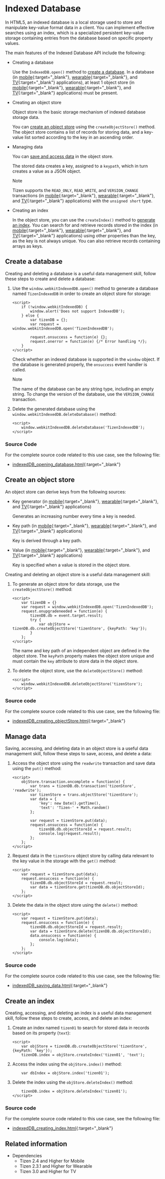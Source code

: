 # Indexed Database

In HTML5, an indexed database is a local storage used to store and manipulate key-value format data in a client. You can implement effective searches using an index, which is a specialized persistent key-value storage containing entries from the database based on specific property values.

The main features of the Indexed Database API include the following:

- Creating a database

  Use the `IndexedDB.open()` method to [create a database](#creating-a-database). In a database (in [mobile](http://www.w3.org/TR/2015/REC-IndexedDB-20150108/#database-concept){:target="_blank"}, [wearable](https://www.w3.org/TR/IndexedDB/#database-operations){:target="_blank"}, and [TV](http://www.w3.org/TR/2015/REC-IndexedDB-20150108/#database-concept){:target="_blank"} applications), at least 1 object store (in [mobile](http://www.w3.org/TR/2015/REC-IndexedDB-20150108/#object-store-concept){:target="_blank"}, [wearable](http://www.w3.org/TR/2013/WD-IndexedDB-20130516/#object-store-concept){:target="_blank"}, and [TV](https://www.w3.org/TR/IndexedDB/#object-store-construct){:target="_blank"} applications) must be present.

- Creating an object store

  Object store is the basic storage mechanism of indexed database storage data.

  You can [create an object store](#creating-an-object-store) using the `createObjectStore()` method. The object store contains a list of records for storing data, and a key-value list sorted according to the key in an ascending order.

- Managing data

  You can [save and access data](#managing-data) in the object store.

  The stored data creates a key, assigned to a `keypath`, which in turn creates a value as a JSON object.

  > [!NOTE]
  > Tizen supports the `READ_ONLY`, `READ_WRITE`, and `VERSION_CHANGE` transactions (in [mobile](http://www.w3.org/TR/2015/REC-IndexedDB-20150108/#transaction){:target="_blank"}, [wearable](https://www.w3.org/TR/IndexedDB/#transaction-construct){:target="_blank"}, and [TV](http://www.w3.org/TR/2015/REC-IndexedDB-20150108/#transaction){:target="_blank"} applications) with the `unsigned short` type.

- Creating an index

  In the object store, you can use the `createIndex()` method to [generate an index](#index). You can search for and retrieve records stored in the index (in [mobile](http://www.w3.org/TR/2015/REC-IndexedDB-20150108/#index-concept){:target="_blank"}, [wearable](https://www.w3.org/TR/IndexedDB/#index-construct){:target="_blank"}, and [TV](http://www.w3.org/TR/2015/REC-IndexedDB-20150108/#index-concept){:target="_blank"} applications) using other properties than the key, as the key is not always unique. You can also retrieve records containing arrays as keys.

## Create a database

Creating and deleting a database is a useful data management skill, follow these steps to create and delete a database:

1. Use the `window.webkitIndexedDB.open()` method to generate a database named `TizenIndexedDB` in order to create an object store for storage:

   ```
   <script>
       if (!window.webkitIndexedDB) {
           window.alert('Does not support IndexedDB');
       } else {
           var tizenDB = {};
           var request = window.webkitIndexedDB.open('TizenIndexedDB');

           request.onsuccess = function(e) {};
           request.onerror = function(e) {/* Error handling */};
       }
   </script>
   ```

   Check whether an indexed database is supported in the `window` object. If the database is generated properly, the `onsuccess` event handler is called.

   > [!NOTE]
   > The name of the database can be any string type, including an empty string. To change the version of the database, use the `VERSION_CHANGE` transaction.

2. Delete the generated database using the `window.webkitIndexedDB.deleteDatabase()` method:

   ```
   <script>
       window.webkitIndexedDB.deleteDatabase('TizenIndexedDB');
   </script>
   ```

### Source Code

For the complete source code related to this use case, see the following file:

- [indexedDB_opening_database.html](http://download.tizen.org/misc/examples/w3c_html5/storage/indexed_database_api){:target="_blank"}

## Create an object store

An object store can derive keys from the following sources:

- Key generator (in [mobile](http://www.w3.org/TR/2015/REC-IndexedDB-20150108/#dfn-key-generator){:target="_blank"}, [wearable](https://www.w3.org/TR/IndexedDB/#key-generator-construct){:target="_blank"}, and [TV](http://www.w3.org/TR/2015/REC-IndexedDB-20150108/#dfn-key-generator){:target="_blank"} applications)

    Generates an increasing number every time a key is needed.
- Key path (in [mobile](http://www.w3.org/TR/2015/REC-IndexedDB-20150108/#key-path-construct){:target="_blank"}, [wearable](https://www.w3.org/TR/IndexedDB/#key-path-construct){:target="_blank"}, and [TV](http://www.w3.org/TR/2015/REC-IndexedDB-20150108/#key-path-construct){:target="_blank"} applications)

    Key is derived through a key path.

- Value (in [mobile](http://www.w3.org/TR/2015/REC-IndexedDB-20150108/#value-construct){:target="_blank"}, [wearable](https://www.w3.org/TR/IndexedDB/#value-construct){:target="_blank"}, and [TV](http://www.w3.org/TR/2015/REC-IndexedDB-20150108/#value-construct){:target="_blank"} applications)

    Key is specified when a value is stored in the object store.

Creating and deleting an object store is a useful data management skill:

1. To generate an object store for data storage, use the `createObjectStore()` method:

   ```
   <script>
       var tizenDB = {}
       var request = window.webkitIndexedDB.open('TizenIndexedDB');
       request.onupgradeneeded = function(e) {
           tizenDB.db = event.target.result;
           try {
               var objStore = tizenDB.db.createObjectStore('tizenStore', {keyPath: 'key'});
           }
       };
   </script>
   ```

   The name and key path of an independent object are defined in the object store. The `keyPath` property makes the object store unique and must contain the `key` attribute to store data in the object store.

2. To delete the object store, use the `deleteObjectStore()` method:

   ```
   <script>
       window.webkitIndexedDB.deleteObjectStore('tizenStore');
   </script>
   ```

### Source code

For the complete source code related to this use case, see the following file:

- [indexedDB_creating_objectStore.html](http://download.tizen.org/misc/examples/w3c_html5/storage/indexed_database_api){:target="_blank"}

## Manage data

Saving, accessing, and deleting data in an object store is a useful data management skill, follow these steps to save, access, and delete a data:

1. Access the object store using the `readwrite` transaction and save data using the `put()` method:

   ```
   <script>
       objStore.transaction.oncomplete = function(e) {
           var trans = tizenDB.db.transaction('tizenStore', 'readwrite');
           var tizenStore = trans.objectStore('tizenStore');
           var data = {
               'key': new Date().getTime(),
               'text': 'Tizen-' + Math.random()
           };

           var request = tizenStore.put(data);
           request.onsuccess = function(e) {
               tizenDB.db.objectStoreId = request.result;
               console.log(request.result);
           };
       };
   </script>
   ```

2. Request data in the `tizenStore` object store by calling data relevant to the key value in the storage with the `get()` method:

   ```
   <script>
       var request = tizenStore.put(data);
       request.onsuccess = function(e) {
           tizenDB.db.objectStoreId = request.result;
           var data = tizenStore.get(tizenDB.db.objectStoreId);
       };
   </script>
   ```

3. Delete the data in the object store using the `delete()` method:

   ```
   <script>
       var request = tizenStore.put(data);
       request.onsuccess = function(e) {
           tizenDB.db.objectStoreId = request.result;
           var data = tizenStore.delete(tizenDB.db.objectStoreId);
           data.onsuccess = function(e) {
               console.log(data);
           };
       };
   </script>
   ```

### Source code

For the complete source code related to this use case, see the following file:

- [indexedDB_saving_data.html](http://download.tizen.org/misc/examples/w3c_html5/storage/indexed_database_api){:target="_blank"}

<a name="index"> </a>
## Create an index

Creating, accessing, and deleting an index is a useful data management skill, follow these steps to create, access, and delete an index:

1. Create an index named `tizen01` to search for stored data in records based on its property (`text`):

   ```
   <script>
       var objStore = tizenDB.db.createObjectStore('tizenStore', {keyPath: 'key'});
       tizenDB.index = objStore.createIndex('tizen01', 'text');
   ```

2. Access the index using the `objStore.index()` method:

   ```
       var dbIndex = objStore.index('tizen01');
   ```

3. Delete the index using the `objStore.deleteIndex()` method:

   ```
       tizenDB.index = objStore.deleteIndex('tizen01');
   </script>
   ```

### Source code

For the complete source code related to this use case, see the following file:

- [indexedDB_creating_index.html](http://download.tizen.org/misc/examples/w3c_html5/storage/indexed_database_api){:target="_blank"}

## Related information
* Dependencies
  - Tizen 2.4 and Higher for Mobile
  - Tizen 2.3.1 and Higher for Wearable
  - Tizen 3.0 and Higher for TV
